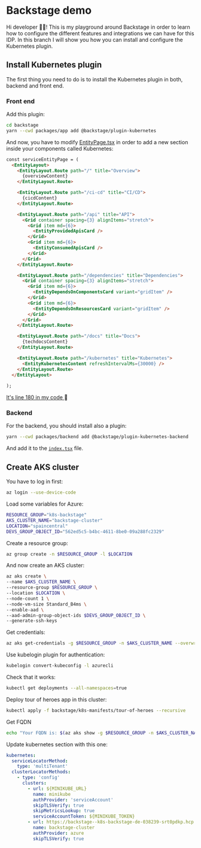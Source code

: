 # Backstage demo

Hi developer 👋🏻! This is my playground around Backstage in order to learn how to configure the different features and integrations we can have for this IDP. In this branch I will show you how you can install and configure the Kubernetes plugin.

## Install Kubernetes plugin

The first thing you need to do is to install the Kubernetes plugin in both, backend and front end.

### Front end

Add this plugin:

```bash
cd backstage
yarn --cwd packages/app add @backstage/plugin-kubernetes
```

And now, you have to modify [EntityPage.tsx](backstage/packages/app/src/components/catalog/EntityPage.tsx) in order to add a new section inside your components called Kubernetes:

```html
const serviceEntityPage = (
  <EntityLayout>
    <EntityLayout.Route path="/" title="Overview">
      {overviewContent}
    </EntityLayout.Route>

    <EntityLayout.Route path="/ci-cd" title="CI/CD">
      {cicdContent}
    </EntityLayout.Route>

    <EntityLayout.Route path="/api" title="API">
      <Grid container spacing={3} alignItems="stretch">
        <Grid item md={6}>
          <EntityProvidedApisCard />
        </Grid>
        <Grid item md={6}>
          <EntityConsumedApisCard />
        </Grid>
      </Grid>
    </EntityLayout.Route>

    <EntityLayout.Route path="/dependencies" title="Dependencies">
      <Grid container spacing={3} alignItems="stretch">
        <Grid item md={6}>
          <EntityDependsOnComponentsCard variant="gridItem" />
        </Grid>
        <Grid item md={6}>
          <EntityDependsOnResourcesCard variant="gridItem" />
        </Grid>
      </Grid>
    </EntityLayout.Route>

    <EntityLayout.Route path="/docs" title="Docs">
      {techdocsContent}
    </EntityLayout.Route>

    <EntityLayout.Route path="/kubernetes" title="Kubernetes">
      <EntityKubernetesContent refreshIntervalMs={30000} />
    </EntityLayout.Route>
  </EntityLayout>
  
);
```

[It's line 180 in my code ](backstage/packages/app/src/components/catalog/EntityPage.tsx#L180)🙂

### Backend

For the backend, you should install also a plugin:

```bash
yarn --cwd packages/backend add @backstage/plugin-kubernetes-backend
```

And add it to the [`index.tsx`](backstage/packages/backend/src/index.ts#47) file.

## Create AKS cluster

You have to log in first:

```bash
az login --use-device-code
```

Load some variables for Azure:

```bash
RESOURCE_GROUP="k8s-backstage"
AKS_CLUSTER_NAME="backstage-cluster"
LOCATION="spaincentral"
DEVS_GROUP_OBJECT_ID="562ed5c5-b4bc-4611-8be0-09a288fc2329"
```

Create a resource group:

```bash
az group create -n $RESOURCE_GROUP -l $LOCATION
```

And now create an AKS cluster:

```bash
az aks create \
--name $AKS_CLUSTER_NAME \
--resource-group $RESOURCE_GROUP \
--location $LOCATION \
--node-count 1 \
--node-vm-size Standard_B4ms \
--enable-aad \
--aad-admin-group-object-ids $DEVS_GROUP_OBJECT_ID \
--generate-ssh-keys
```

Get credentials:

```bash
az aks get-credentials -g $RESOURCE_GROUP -n $AKS_CLUSTER_NAME --overwrite-existing
```

Use kubelogin plugin for authentication:

```bash
kubelogin convert-kubeconfig -l azurecli
```


Check that it works:

```bash
kubectl get deployments --all-namespaces=true
```

Deploy tour of heroes app in this cluster:

```bash
kubectl apply -f backstage/k8s-manifests/tour-of-heroes --recursive
```

Get FQDN

```bash
echo "Your FQDN is: $(az aks show -g $RESOURCE_GROUP -n $AKS_CLUSTER_NAME --query "fqdn" -o tsv)"
```

Update kubernetes section with this one:

```yaml
kubernetes:
  serviceLocatorMethod:
    type: 'multiTenant'
  clusterLocatorMethods:
    - type: 'config'
      clusters:
        - url: ${MINIKUBE_URL}
          name: minikube
          authProvider: 'serviceAccount'
          skipTLSVerify: true
          skipMetricsLookup: true
          serviceAccountToken: ${MINIKUBE_TOKEN}
        - url: https://backstage--k8s-backstage-de-038239-srt0pdkp.hcp.spaincentral.azmk8s.io
          name: backstage-cluster
          authProvider: azure
          skipTLSVerify: true
```